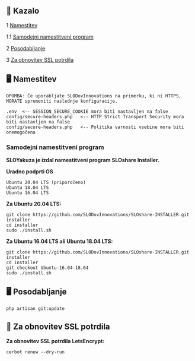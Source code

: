## 📝 Kazalo

1 [Namestitev](#namestitev)

1.1 [Samodejni namestitveni program](#samodejni-namestitveni-program)

2 [Posodabljanje](#posodabljanje)

3 [Za obnovitev SSL potrdila](#obnovitev-ssl-potrdila)

## <a name="namestitev"></a> 🖥️ Namestitev
```
OPOMBA: Če uporabljate SLODovInnovations na primerku, ki ni HTTPS, MORATE spremeniti naslednje konfiguracije.

.env  <-- SESSION_SECURE_COOKIE mora biti nastavljen na false
config/secure-headers.php   <-- HTTP Strict Transport Security mora biti nastavljen na false
config/secure-headers.php   <-- Politika varnosti vsebine mora biti onemogočena 
```

### <a name="samodejni-namestitveni-program"></a> Samodejni namestitveni program
**SLOYakuza je izdal namestitveni program SLOshare Installer.**

**Uradno podprti OS**

    Ubuntu 20.04 LTS (priporočeno)
    Ubuntu 18.04 LTS
    Ubuntu 16.04 LTS

**Za Ubuntu 20.04 LTS:**
```
git clone https://github.com/SLODovInnovations/SLOshare-INSTALLER.git installer
cd installer
sudo ./install.sh
```

**Za Ubuntu 16.04 LTS ali Ubuntu 18.04 LTS:**
```
git clone https://github.com/SLODovInnovations/SLOshare-INSTALLER.git installer
cd installer
git checkout Ubuntu-16.04-18.04
sudo ./install.sh
```

## <a name="posodabljanje"></a> 🖥️ Posodabljanje
```
php artisan git:update
```
## <a name="obnovitev-ssl-potrdila"></a> 🔐 Za obnovitev SSL potrdila
**Za obnovitev SSL potrdila LetsEncrypt:**
```
cerbot renew --dry-run
```
